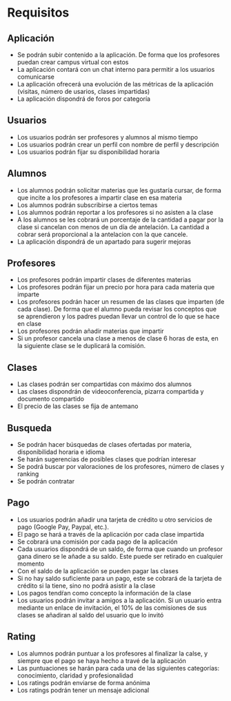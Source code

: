 # Requisitos

## Aplicación  

- Se podrán subir contenido a la aplicación. De forma que los profesores puedan crear campus virtual con estos
- La aplicación contará con un chat interno para permitir a los usuarios comunicarse
- La aplicación ofrecerá una evolución de las métricas de la aplicación (visitas, número de usarios, clases impartidas)
- La aplicación dispondrá de foros por categoría

## Usuarios

- Los usuarios podrán ser profesores y alumnos al mismo tiempo
- Los usuarios podrán crear un perfil con nombre de perfil y descripción
- Los usuarios podrán fijar su disponibilidad horaria

## Alumnos 

- Los alumnos podrán solicitar materias que les gustaría cursar, de forma que incite a los profesores a impartir clase en esa materia
- Los alumnos podrán subscribirse a ciertos temas
- Los alumnos podrán reportar a los profesores si no asisten a la clase
- A los alumnos se les cobrará un porcentaje de la cantidad a pagar por la clase si cancelan con menos de un día de antelación. La cantidad a cobrar será proporcional a la antelacion con la que cancele. 
- La aplicación dispondrá de un apartado para sugerir mejoras

## Profesores

- Los profesores podrán impartir clases de diferentes materias
- Los profesores podrán fijar un precio por hora para cada materia que imparte
- Los profesores podrán hacer un resumen de las clases que imparten (de cada clase). De forma que el alumno pueda revisar los conceptos que se aprendieron y los padres puedan llevar un control de lo que se hace en clase
- Los profesores podrán añadir materias que impartir
- Si un profesor cancela una clase a menos de clase 6 horas de esta, en la siguiente clase se le duplicará la comisión.  

## Clases 

- Las clases podrán ser compartidas con máximo dos alumnos 
- Las clases dispondrán de videoconferencia, pizarra compartida y documento compartido
- El precio de las clases se fija de antemano

## Busqueda

- Se podrán hacer búsquedas de clases ofertadas por materia, disponibilidad horaria e idioma
- Se harán sugerencias de posibles clases que podrían interesar
- Se podrá buscar por valoraciones de los profesores, número de clases y ranking
- Se podrán contratar 

## Pago

- Los usuarios podrán añadir una tarjeta de crédito u otro servicios de pago (Google Pay, Paypal, etc.). 
- El pago se hará a través de la aplicación por cada clase impartida
- Se cobrará una comisión por cada pago de la aplicación 
- Cada usuarios dispondrá de un saldo, de forma que cuando un profesor gana dinero se le añade a su saldo. Este puede ser retirado en cualquier momento
- Con el saldo de la aplicación se pueden pagar las clases
- Si no hay saldo suficiente para un pago, este se cobrará de la tarjeta de crédito si la tiene, sino no podrá asistir a la clase
- Los pagos tendŕan como concepto la información de la clase
- Los usuarios podrán invitar a amigos a la aplicación. Si un usuario entra mediante un enlace de invitación, el 10% de las comisiones de sus clases se añadiran al saldo del usuario que lo invitó

## Rating

- Los alumnos podrán puntuar a los profesores al finalizar la calse, y siempre que el pago se haya hecho a travé de la aplicación
- Las puntuaciones se harán para cada una de las siguientes categorías: conocimiento, claridad y profesionalidad
- Los ratings podrán enviarse de forma anónima
- Los ratings podrán tener un mensaje adicional